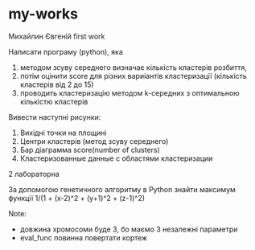 # my-works
Михайлин Євгеній
first work

Написати програму (python), яка 
1. методом зсуву середнего визначає кількість кластерів розбиття, 
2. потім оцінити score для різних вариіантів кластеризації (кількість кластерів від 2 до 15)
3. проводить кластеризацію методом k-середних з оптимальною кількістю кластерів

Вивести наступні рисунки:
1. Вихідні точки на площині
2. Центри кластерів (метод зсуву середнего)
3. Бар діаграмма score(number of clusters)
4. Кластеризованные данные с областями кластеризации


2 лабораторна 

За допомогою генетичного алгоритму в Python знайти максимум функції 1/(1 + (x-2)^2 + (y+1)^2 + (z-1)^2)

Note: 
- довжина хромосоми буде 3, бо маємо 3 незалежні параметри
- eval_func повинна повертати кортеж
